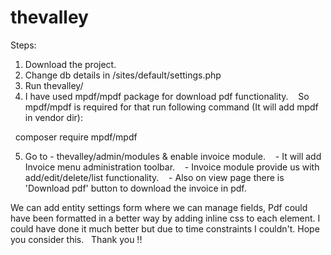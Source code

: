 # thevalley

Steps: 

1. Download the project.
2. Change db details in /sites/default/settings.php
3. Run thevalley/
4. I have used mpdf/mpdf package for download pdf functionality. 
   So mpdf/mpdf is required for that run following command (It will add mpdf in vendor dir):

  composer require mpdf/mpdf 

5. Go to - thevalley/admin/modules & enable invoice module. 
   - It will add Invoice menu administration toolbar. 
   - Invoice module provide us with add/edit/delete/list functionality. 
   - Also on view page there is 'Download pdf' button to download the invoice in pdf.


We can add entity settings form where we can manage fields, Pdf could have been formatted in a better way by adding inline css to each element. 
I could have done it much better but due to time constraints I couldn't. 
Hope you consider this.  
Thank you !!